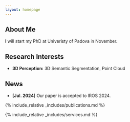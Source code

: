 ```yaml
---
layout: homepage
---
```


## About Me

I will start my PhD at Univeristy of Padova in November.

## Research Interests

- **3D Perception:** 3D Semantic Segmentation, Point Cloud
<!-- - **Deep Learning:** semantic segmentation, classification -->

## News

- **[Jul. 2024]** Our paper is accepted to IROS 2024.
<!-- - **[Feb. 2020]** We will host the ACM Multimedia Asia 2020 conference in Singapore! -->
<!-- - **[Sept. 2019]** Our paper about few-shot learning is accepted to NeurIPS 2019. -->
<!-- - **[Mar. 2019]** Our paper about few-shot learning is accepted to CVPR 2019. -->

{% include_relative _includes/publications.md %}

{% include_relative _includes/services.md %}
